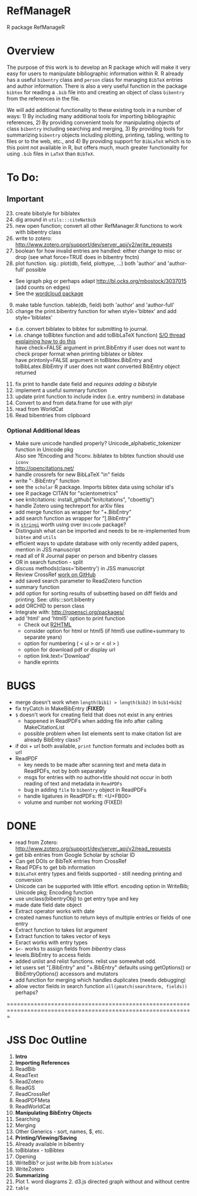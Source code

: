 RefManageR
========

R package RefManageR

Overview
=====================================
The purpose of this work is to develop an R package which will make it very easy for users to manipulate bibliographic information within R.  R already has a useful `bibentry` class and `person` class for managing `BibTeX` entries and author information.  There is also a very useful function in the package `bibtex` for reading a `.bib` file into and creating an object of class `bibentry` from the references in the file.  

We will add additional functionality to these existing tools in a number of ways: 1) By including many additional tools for importing bibliographic references, 2) By providing convenient tools for manipulating objects of class `bibentry` including searching and merging, 3) By providing tools for summarizing `bibentry` objects including plotting, printing, tabling, writing to files or to the web, etc., and 4) By providing support for `BibLaTeX` which is to this point not available in R, but offers much, much greater functionality for using `.bib` files in `LaTeX` than `BibTeX`.

To Do:
==================================================================================================================
Important
-------------------
23. create bibstyle for biblatex
25. dig around in `utils:::citeNatbib`
1. new open function; convert all other RefManager.R functions to work with bibentry class
4. write to zotero: http://www.zotero.org/support/dev/server_api/v2/write_requests
5. boolean for how invalid entries are handled: either change to misc or drop (see what force=TRUE does in bibentry fnctn)
8. plot function. sig.: plot(db, field, plottype, ...)  both 'author' and 'author-full' possible          
  * See igraph pkg or perhaps adapt http://bl.ocks.org/mbostock/3037015 (add counts on edges)
  * See the [wordcloud package](http://blog.fellstat.com/?cat=11)
9. make table function.  table(db, field)  both 'author' and 'author-full'    
10. change the print.bibentry function for when style='bibtex' and add style='biblatex'  
  * (i.e. convert biblatex to bibtex for submitting to journal.  
  * i.e. change toBibtex function and add toBibLaTeX function)
[S/O thread explaining how to do this](http://tex.stackexchange.com/questions/114787/converting-from-biblatex-to-bibtex-format-using-biber)  
have check=FALSE argument in print.BibEntry if user does not want to check proper format when printing biblatex or bibtex  
have printonly=FALSE argument in toBibtex.BibEntry and toBibLatex.BibEntry if user does not want converted BibEntry object returned
11. fix print to handle date field and _requires adding a bibstyle_
12. implement a useful summary function
16. update print function to include index (i.e. entry numbers) in database
67. Convert to and from data.frame for use with plyr
592. read from WorldCat   
33. Read bibentries from clipboard

### Optional Additional Ideas
* Make sure unicode handled properly? Unicode_alphabetic_tokenizer function in Unicode pkg  
Also see ?Encoding and ?iconv.  biblatex to bibtex function should use `iconv`
* http://opencitations.net/
* handle crossrefs for new BibLaTeX "in" fields
* write "-.BibEntry" function
* see the `scholar` R package.  Imports bibtex data using scholar id's
* see R package CITAN for "scientometrics"
* see knitcitations: install_github("knitcitations", "cboettig")
* handle Zotero using techreport for arXiv files
* add merge function as wrapper for "+.BibEntry"
* add search function as wrapper for "[.BibEntry"
* is [`stringi`](http://docs.rexamine.com/R-man/stringi/stringi-encoding.html) worth using over `Unicode` package?
* Distinguish what can be imported and needs to be re-implemented from `bibtex` and `utils`
* efficient ways to update database with only recently added papers, mention in JSS manuscript
* read all of R Journal paper on person and bibentry classes
* OR in search function - split
* discuss methods(class='bibentry') in JSS manuscript
* Review CrossRef [work on GitHub](https://github.com/gavinsimpson/orcid/blob/master/R/crossrefDOI.R)
* add saved search parameter to ReadZotero function
* summary function
* add option for sorting results of subsetting based on diff fields and printing. See: utils:::sort.bibentry
* add ORCHID to person class
* Integrate with: http://ropensci.org/packages/
* add 'html' and 'html5' option to print function
  * Check out [R2HTML](http://cran.r-project.org/web/packages/R2HTML/R2HTML.pdf)
  * consider  option for html or html5 (if html5 use outline+summary to separate years)
  * option for numbering ( < ul > or < ol > )
  * option for download pdf or display url
  * option link.text='Download'
  * handle eprints

BUGS
=================================================================================
* merge doesn't work when `length(bib1) > length(bib2)` in `bib1+bib2`
* fix tryCatch in MakeBibEntry (**FIXED**)
* `$` doesn't work for creating field that does not exist in any entries
  * happened in ReadPDFs when adding file info after calling MakeCitationList
  * possible problem when list elements sent to make citation list are already BibEntry class?
* if doi + url both available, `print` function formats and includes both as url
* ReadPDF  
  * key needs to be made after scanning text and meta data in ReadPDFs, not by both separately  
  * msgs for entries with no author+title should not occur in both reading of text and metadata in `ReadPDFs`
  * bug in adding `file` to `bibentry` object in ReadPDFs
  * handle ligatures in ReadPDFs: ff: <U+FB00> 
  * volume and number not working (FIXED)

DONE     
==================================================================================================================

* read from Zotero: http://www.zotero.org/support/dev/server_api/v2/read_requests
* get bib entries from Google Scholar by scholar ID
* Can get DOIs or BibTeX entries from CrossRef
* Read PDFs to get bib information
* `BibLaTeX` entry types and fields supported - still needing printing and conversion
* Unicode can be supported with little effort. encoding option in WriteBib; Unicode pkg; Encoding function
* use unclass(bibentryObj) to get entry type and key
* made date field date object
* Extract operator works with date
* created names function to return keys of multiple entries or fields of one entry
* Extract function to takes list argument
* Extract function to takes vector of keys
* Exract works with entry types
* `$<-` works to assign fields from _bibentry_ class
* levels.BibEntry to access fields
* added unlist and relist functions. relist use somewhat odd.
* let users set "[.BibEntry" and "+.BibEntry" defaults using getOptions() or BibEntryOptions() accessors and mutators
* add function for merging which handles duplicates (needs debugging)
* allow vector fields in search function `all(pmatch(searchterm, fields))` perhaps?


=============================================================================================================

JSS Doc Outline
================================
1. **Intro**
2. **Importing References**
  1. ReadBib
  2. ReadText
  2. ReadZotero
  3. ReadGS
  4. ReadCrossRef
  5. ReadPDFMeta
  7. ReadWorldCat
3. **Manipulating BibEntry Objects**
  1. Searching
  2. Merging
  3. Other Generics - sort, names, $, etc.
4. **Printing/Viewing/Saving**
  1. Already available in bibentry
  3. toBiblatex - toBibtex
  98. Opening
  43. WriteBib? or just write.bib from `biblatex`
  23. WriteZotero
5. **Summarizing**
  1. Plot
    1. word diagrams
    2. d3.js directed graph without and without centre
  2. `table`
